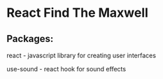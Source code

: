 # React Find The Maxwell

## Packages:

react - javascript library for creating user interfaces

use-sound - react hook for sound effects
